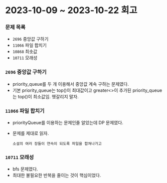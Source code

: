 # 2023-10-09 ~ 2023-10-22 회고

### 문제 목록

- `2696` 중앙값 구하기
- `11066` 파일 합치기
- `10868` 최솟값
- `10711` 모래성

### `2696` 중앙값 구하기

- priority_queue를 두 개 이용해서 중앙값 계속 구하는 문제였다.
- 기본 priority_queue는 top()이 최대값이고 greater<>이 추가된 priority_queue는 top()이 최소값임. 헷갈리지 말자.

### `11066` 파일 합치기

- priorityQueue를 이용하는 문제인줄 알았는데 DP 문제였다.
- 문제를 제대로 읽자.

  ```
  소설의 여러 장들이 연속이 되도록 파일을 합쳐나가고
  ```

### `10711` 모래성

- bfs 문제였다.
- 최대한 불필요한 반복을 줄이는 것이 핵심이었다.
